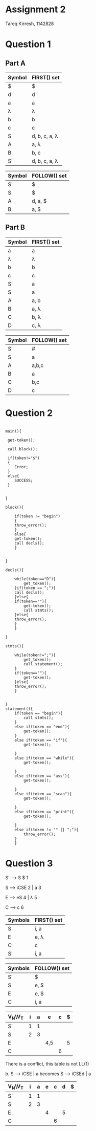 
# Assignment 2
Tareq Kirresh, 1142828

# Question 1

## Part A



Symbol | FIRST() set
---|---
$ |	$
d  |  d
a 	|a
&lambda; 	|&lambda;
b 	|b
c 	|c
S 	|d, b, c, a, &lambda;
A 	|a, &lambda;
B 	|b, c
S' 	|d, b, c, a, &lambda;



Symbol | FOLLOW() set
---|---
S' | $
S  | $
A  | d, a, $
B  | a, $
   
## Part B


Symbol | FIRST() set
---|---
a 	|a
&lambda; 	|&lambda;
b 	|b
c 	|c
S' 	|a
S 	|a
A 	|a, b
B 	|a, &lambda;
C 	|b, &lambda;
D 	|c, &lambda;



Symbol | FOLLOW() set
---|---
S' | #
S |	a
A |	a,b,c
B |	a
C |	b,c
D | c
   
# Question 2

```

main(){

 get-token();
 
 call block();

 if(token!="$")
 {
	Error;
 }
 else{
	SUCCESS;
 }
	

}

block(){

	if(token != "begin")
	{
	throw_error();
	}
	else{
	get-token();
	call decls();
	}


}

decls(){
	
	while(token=="D"){
		get_token();
	}if(token == ";"){
	call decls();
	}else{
	if(token==""){
		get-token();
		call stmts();
	}else{
	throw_error();
	}
	}

}

stmts(){
	
	while(token!=";"){
		get_token();
		call statement();
	}
	if(token==""){
		get-token();
	}else{
	throw_error();
	}
	

}
statement(){
	if(token == "begin"){	
		call stmts();
	}
	else if(token == "end"){
		get-token();
	}
	else if(token == "if"){
		get-token();
		
	}
	else if(token == "while"){
		get-token();
		
	}
	else if(token == "ass"){
		get-token();
		
	}
	else if(token == "scan"){
		get-token();
		
	}
	else if(token == "print"){
		get-token();
		
	}
	else if(token != "" || ";"){
		throw_error();
	}
	}

```

# Question 3
 
S' -->  S $ 1

S  -->  iCSE 2   |    a 3

E  --> eS  4 |  &lambda; 5

C  --> c 6

Symbols | FIRST() set 
--|--
S |	i, a
E |	e, &lambda;
C |	c
S'| i, a


Symbols | FOLLOW() set
---|---
S' | $
S |	e, $
E |	e, $
C |	i, a


V<sub>N</sub>\\V<sub>T</sub>| i | a | e | c | $
---|---|---|---|---|---
 S`| 1 | 1 |   |   |
 S | 2 | 3 |   |   | 
 E |   |   |4,5|   | 5  
 C |   |   |   | 6 |

There is a conflict, this table is not LL(1)

b. S  -->  iCSE  | a  becomes S -->  iCSEd  |  a 



V<sub>N</sub>\\V<sub>T</sub>| i | a | e | c | d | $ 
---|---|---|---|---|---|---
 S`| 1 | 1 |   |   |   |
 S | 2 | 3 |   |   |   |
 E |   |   | 4 |   | 5 |  
 C |   |   |   | 6 |   | 

